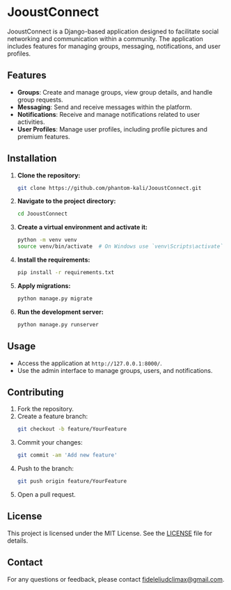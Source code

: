 # JooustConnect

JooustConnect is a Django-based application designed to facilitate social networking and communication within a community. The application includes features for managing groups, messaging, notifications, and user profiles.

## Features

- **Groups**: Create and manage groups, view group details, and handle group requests.
- **Messaging**: Send and receive messages within the platform.
- **Notifications**: Receive and manage notifications related to user activities.
- **User Profiles**: Manage user profiles, including profile pictures and premium features.

## Installation

1. **Clone the repository:**
   ```bash
   git clone https://github.com/phantom-kali/JooustConnect.git
   ```

2. **Navigate to the project directory:**
   ```bash
   cd JooustConnect
   ```

3. **Create a virtual environment and activate it:**
   ```bash
   python -m venv venv
   source venv/bin/activate  # On Windows use `venv\Scripts\activate`
   ```

4. **Install the requirements:**
   ```bash
   pip install -r requirements.txt
   ```

5. **Apply migrations:**
   ```bash
   python manage.py migrate
   ```

6. **Run the development server:**
   ```bash
   python manage.py runserver
   ```

## Usage

- Access the application at `http://127.0.0.1:8000/`.
- Use the admin interface to manage groups, users, and notifications.

## Contributing

1. Fork the repository.
2. Create a feature branch:
   ```bash
   git checkout -b feature/YourFeature
   ```
3. Commit your changes:
   ```bash
   git commit -am 'Add new feature'
   ```
4. Push to the branch:
   ```bash
   git push origin feature/YourFeature
   ```
5. Open a pull request.

## License

This project is licensed under the MIT License. See the [LICENSE](LICENSE) file for details.

## Contact

For any questions or feedback, please contact [fideleliudclimax@gmail.com](mailto:fideleliudclimax@gmail.com).
